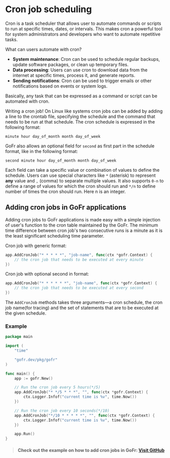 # Cron job scheduling

Cron is a task scheduler that allows user to automate commands or scripts to 
run at specific times, dates, or intervals. This makes cron a powerful tool for system administrators and developers who 
want to automate repetitive tasks.

What can users automate with cron?

- **System maintenance**: Cron can be used to schedule regular backups, update software packages, or clean up temporary files.
- **Data processing**: Users can use cron to download data from the internet at specific times, process it, and generate reports.
- **Sending notifications**: Cron can be used to trigger emails or other notifications based on events or system logs.

Basically, any task that can be expressed as a command or script can be automated with cron.

Writing a cron job!
On Linux like systems cron jobs can be added by adding a line to the crontab file, specifying the schedule and the command
that needs to be run at that schedule. The cron schedule is expressed in the following format:

`minute hour day_of_month month day_of_week`

GoFr also allows an optional field for `second` as first part in the schedule format, like in the following format:

`second minute hour day_of_month month day_of_week`

Each field can take a specific value or combination of values to define the schedule. Users can use special characters like 
`*` (asterisk) to represent **any** value and `,` (comma) to separate multiple values. It also supports `0-n` to define a
range of values for which the cron should run and `*/n` to define number of times the cron should run. Here n is an integer.

## Adding cron jobs in GoFr applications
Adding cron jobs to GoFr applications is made easy with a simple injection of user's function to the cron table maintained
by the GoFr. The minimum time difference between cron job's two consecutive runs is a minute as it is the least significant
scheduling time parameter.

Cron job with generic format:
```go
app.AddCronJob("* * * * *", "job-name", func(ctx *gofr.Context) {
	// the cron job that needs to be executed at every minute
})
```
Cron job with optional second in format: 
```go
app.AddCronJob("* * * * * *", "job-name", func(ctx *gofr.Context) {
    // the cron job that needs to be executed at every second
})
```
The `AddCronJob` methods takes three arguments—a cron schedule, the cron job name(for tracing) and the set of statements 
that are to be executed at the given schedule.

### Example

```go
package main

import (
	"time"

	"gofr.dev/pkg/gofr"
)

func main() {
	app := gofr.New()

	// Run the cron job every 5 hours(*/5)
	app.AddCronJob("* */5 * * *", "", func(ctx *gofr.Context) {
		ctx.Logger.Infof("current time is %v", time.Now())
	})

	// Run the cron job every 10 seconds(*/10)
	app.AddCronJob("*/10 * * * * *", "", func(ctx *gofr.Context) {
		ctx.Logger.Infof("current time is %v", time.Now())
	})

	app.Run()
}
```

> #### Check out the example on how to add cron jobs in GoFr: [Visit GitHub](https://github.com/gofr-dev/gofr/blob/main/examples/using-cron-jobs/main.go)
